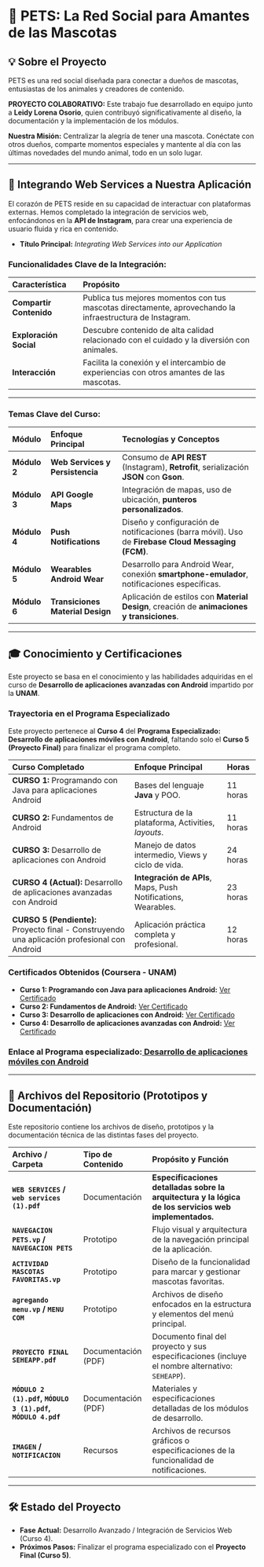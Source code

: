 # 🐾 PETS: La Red Social para Amantes de las Mascotas

## 💡 Sobre el Proyecto

PETS es una red social diseñada para conectar a dueños de mascotas, entusiastas de los animales y creadores de contenido.

**PROYECTO COLABORATIVO:** Este trabajo fue desarrollado en equipo junto a **Leidy Lorena Osorio**, quien contribuyó significativamente al diseño, la documentación y la implementación de los módulos.

**Nuestra Misión:** Centralizar la alegría de tener una mascota. Conéctate con otros dueños, comparte momentos especiales y mantente al día con las últimas novedades del mundo animal, todo en un solo lugar.

---

## 🚀 Integrando Web Services a Nuestra Aplicación

El corazón de PETS reside en su capacidad de interactuar con plataformas externas. Hemos completado la integración de servicios web, enfocándonos en la **API de Instagram**, para crear una experiencia de usuario fluida y rica en contenido.

* **Título Principal:** *Integrating Web Services into our Application*

### Funcionalidades Clave de la Integración:

| Característica | Propósito |
| :--- | :--- |
| **Compartir Contenido** | Publica tus mejores momentos con tus mascotas directamente, aprovechando la infraestructura de Instagram. |
| **Exploración Social** | Descubre contenido de alta calidad relacionado con el cuidado y la diversión con animales. |
| **Interacción** | Facilita la conexión y el intercambio de experiencias con otros amantes de las mascotas. |

---

### Temas Clave del Curso:

| Módulo | Enfoque Principal | Tecnologías y Conceptos |
| :--- | :--- | :--- |
| **Módulo 2** | **Web Services y Persistencia** | Consumo de **API REST** (Instagram), **Retrofit**, serialización **JSON** con **Gson**. |
| **Módulo 3** | **API Google Maps** | Integración de mapas, uso de ubicación, **punteros personalizados**. |
| **Módulo 4** | **Push Notifications** | Diseño y configuración de notificaciones (barra móvil). Uso de **Firebase Cloud Messaging (FCM)**. |
| **Módulo 5** | **Wearables Android Wear** | Desarrollo para $\text{Android Wear}$, conexión **smartphone-emulador**, notificaciones específicas. |
| **Módulo 6** | **Transiciones Material Design** | Aplicación de estilos con **Material Design**, creación de **animaciones y transiciones**. |

---

## 🎓 Conocimiento y Certificaciones

Este proyecto se basa en el conocimiento y las habilidades adquiridas en el curso de **Desarrollo de aplicaciones avanzadas con Android** impartido por la **UNAM**.

### Trayectoria en el Programa Especializado

Este proyecto pertenece al **Curso 4** del **Programa Especializado: Desarrollo de aplicaciones móviles con Android**, faltando solo el **Curso 5 (Proyecto Final)** para finalizar el programa completo.

| Curso Completado | Enfoque Principal | Horas |
| :--- | :--- | :--- |
| **CURSO 1:** Programando con Java para aplicaciones Android | Bases del lenguaje **Java** y POO. | 11 horas |
| **CURSO 2:** Fundamentos de Android | Estructura de la plataforma, $\text{Activities}$, *layouts*. | 11 horas |
| **CURSO 3:** Desarrollo de aplicaciones con Android | Manejo de datos intermedio, $\text{Views}$ y ciclo de vida. | 24 horas |
| **CURSO 4 (Actual):** Desarrollo de aplicaciones avanzadas con Android | **Integración de APIs**, $\text{Maps}$, $\text{Push Notifications}$, $\text{Wearables}$. | 23 horas |
| **CURSO 5 (Pendiente):** Proyecto final - Construyendo una aplicación profesional con Android | Aplicación práctica completa y profesional. | 12 horas |

### Certificados Obtenidos (Coursera - UNAM)
* **Curso 1: Programando con Java para aplicaciones Android:** [Ver Certificado](https://coursera.org/share/ae3943d9c45572ed6a4edf113e7eede1)
* **Curso 2: Fundamentos de Android:** [Ver Certificado](https://coursera.org/share/236dc21e0cc583a98b56fba9908f3932)
* **Curso 3: Desarrollo de aplicaciones con Android:** [Ver Certificado](https://coursera.org/share/72a853dc78e63554db74ecd9e5738293)
* **Curso 4: Desarrollo de aplicaciones avanzadas con Android:** [Ver Certificado](https://coursera.org/share/9037eb94332578b07f259dd8ec66b7bb)

### Enlace al Programa especializado:[ Desarrollo de aplicaciones móviles con Android](https://www.coursera.org/specializations/programacion-android)

---

## 📂 Archivos del Repositorio (Prototipos y Documentación)

Este repositorio contiene los archivos de diseño, prototipos y la documentación técnica de las distintas fases del proyecto.

| Archivo / Carpeta | Tipo de Contenido | Propósito y Función |
| :--- | :--- | :--- |
| **`WEB SERVICES` / `web services (1).pdf`** | Documentación | **Especificaciones detalladas sobre la arquitectura y la lógica de los servicios web implementados.** |
| **`NAVEGACION PETS.vp` / `NAVEGACION PETS`** | Prototipo | Flujo visual y arquitectura de la navegación principal de la aplicación. |
| **`ACTIVIDAD MASCOTAS FAVORITAS.vp`** | Prototipo | Diseño de la funcionalidad para marcar y gestionar mascotas favoritas. |
| **`agregando menu.vp` / `MENU COM`** | Prototipo | Archivos de diseño enfocados en la estructura y elementos del menú principal. |
| **`PROYECTO FINAL SEHEAPP.pdf`** | Documentación (PDF) | Documento final del proyecto y sus especificaciones (incluye el nombre alternativo: `SEHEAPP`). |
| **`MÓDULO 2 (1).pdf`, `MÓDULO 3 (1).pdf`, `MÓDULO 4.pdf`** | Documentación (PDF) | Materiales y especificaciones detalladas de los módulos de desarrollo. |
| **`IMAGEN` / `NOTIFICACION`** | Recursos | Archivos de recursos gráficos o especificaciones de la funcionalidad de notificaciones. |

---

## 🛠 Estado del Proyecto

* **Fase Actual:** Desarrollo Avanzado / Integración de Servicios Web (Curso 4).
* **Próximos Pasos:** Finalizar el programa especializado con el **Proyecto Final (Curso 5)**.
